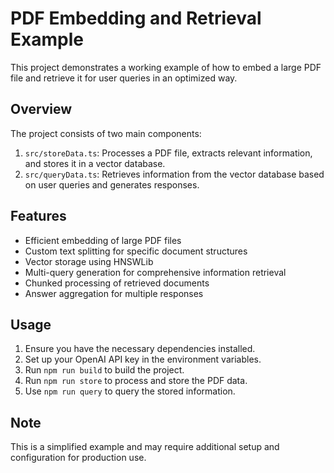 # PDF Embedding and Retrieval Example
This project demonstrates a working example of how to embed a large PDF file and retrieve it for user queries in an optimized way.

## Overview
The project consists of two main components:

1. `src/storeData.ts`: Processes a PDF file, extracts relevant information, and stores it in a vector database.
2. `src/queryData.ts`: Retrieves information from the vector database based on user queries and generates responses.

## Features
- Efficient embedding of large PDF files
- Custom text splitting for specific document structures
- Vector storage using HNSWLib
- Multi-query generation for comprehensive information retrieval
- Chunked processing of retrieved documents
- Answer aggregation for multiple responses

## Usage
1. Ensure you have the necessary dependencies installed.
2. Set up your OpenAI API key in the environment variables.
3. Run `npm run build` to build the project.
4. Run `npm run store` to process and store the PDF data.
5. Use `npm run query` to query the stored information.

## Note
This is a simplified example and may require additional setup and configuration for production use.